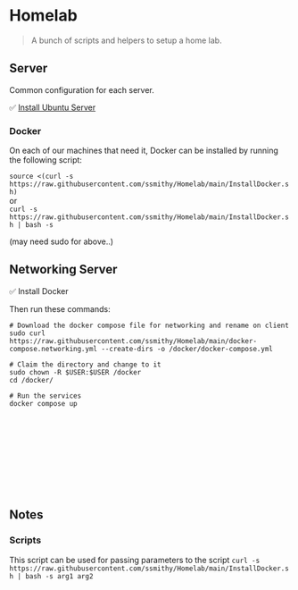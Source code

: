 # Homelab
> A bunch of scripts and helpers to setup a home lab.

## Server
Common configuration for each server.

✅ [Install Ubuntu Server](https://ubuntu.com/download/server)

### Docker
On each of our machines that need it, Docker can be installed by running the following script:

`source <(curl -s https://raw.githubusercontent.com/ssmithy/Homelab/main/InstallDocker.sh)` \
or \
`curl -s https://raw.githubusercontent.com/ssmithy/Homelab/main/InstallDocker.sh | bash -s`

(may need sudo for above..)


## Networking Server

✅ Install Docker

Then run these commands:

    # Download the docker compose file for networking and rename on client
    sudo curl https://raw.githubusercontent.com/ssmithy/Homelab/main/docker-compose.networking.yml --create-dirs -o /docker/docker-compose.yml

    # Claim the directory and change to it
    sudo chown -R $USER:$USER /docker
    cd /docker/

    # Run the services
    docker compose up



<br><br>
<br><br>
<br><br>
<br><br>

## Notes
### Scripts
This script can be used for passing parameters to the script
`curl -s https://raw.githubusercontent.com/ssmithy/Homelab/main/InstallDocker.sh | bash -s arg1 arg2`